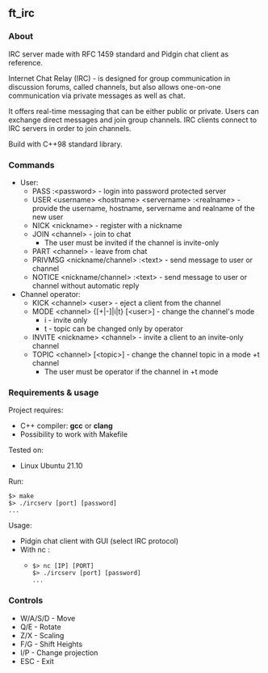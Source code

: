 ## ft_irc

### About

IRC server made with RFC 1459 standard and Pidgin chat client as reference.

Internet Chat Relay (IRC) - is designed for group communication in discussion forums, called channels, but also allows one-on-one communication via private messages as well as chat.

It offers real-time messaging that can be either public or private. Users can exchange
direct messages and join group channels.
IRC clients connect to IRC servers in order to join channels.

Build with C++98 standard library.

### Commands

* User:
  * PASS :\<password> - login into password protected server
  * USER \<username> \<hostname> \<servername> :\<realname> - provide the username, hostname, servername and realname of the new user
  * NICK \<nickname> - register with a nickname
  * JOIN \<channel> - join to chat
    * The user must be invited if the channel is invite-only
  * PART \<channel> - leave from chat
  * PRIVMSG \<nickname/channel> :\<text> - send message to user or channel
  * NOTICE \<nickname/channel> :\<text> - send message to user or channel without automatic reply
* Channel operator:
  * KICK \<channel> \<user> - eject a client from the channel
  * MODE \<channel> {[+|-]|i|t} [\<user>] - change the channel's mode
    * i - invite only
    * t - topic can be changed only by operator
  * INVITE \<nickname> \<channel> - invite a client to an invite-only channel
  * TOPIC \<channel> [\<topic>] - change the channel topic in a mode +t channel
    * The user must be operator if the channel in +t mode

### Requirements & usage
Project requires:
* C++ compiler: **gcc** or **clang**
* Possibility to work with Makefile

Tested on:
* Linux Ubuntu 21.10

Run:
```
$> make
$> ./ircserv [port] [password]
...
```

Usage:
* Pidgin chat client with GUI (select IRC protocol)
* With nc :
  * ```
    $> nc [IP] [PORT]
    $> ./ircserv [port] [password]
    ...
    ```

### Controls

* W/A/S/D - Move
* Q/E - Rotate
* Z/X - Scaling
* F/G - Shift Heights
* I/P - Change projection
* ESC - Exit